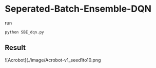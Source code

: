 # Seperated-Batch-Ensemble-DQN

run
```
python SBE_dqn.py
```

## Result
![Acrobot](./image/Acrobot-v1_seed1to10.png
